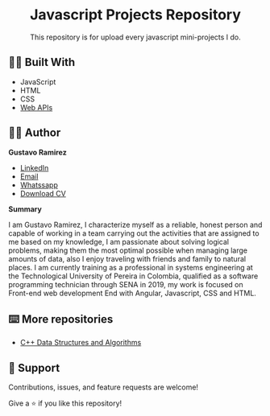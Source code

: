 <h1 align="center">Javascript Projects Repository<project-name></h1>

<p align="center">This repository is for upload every javascript mini-projects I do.<project-description></p>

## 👷‍♂️ Built With

- JavaScript
- HTML
- CSS
- [Web APIs](https://developer.mozilla.org/en-US/docs/Web/API)

## 🧑‍💻 Author

**Gustavo Ramirez**

- [LinkedIn](https://www.linkedin.com/in/gustavo-andres-ramirez-lopez-5612861b5/)
- [Email](mailto:gustavoramirez2002l@gmail.com?subject=Hi "gustavoramirez2002l@gmail.com")
- [Whatssapp](https://api.whatsapp.com/send/?phone=573014477647&text&app_absent=0 "+57 3014477647")
- [Download CV](https://drive.google.com/drive/folders/15o-IO3bhsQUoVHLTAew68Fczf9nk9RwF?usp=sharing)
  
**Summary**
  
I am Gustavo Ramirez, I characterize myself as a reliable, honest person and capable of working in a team carrying out the activities that are assigned to me based on my knowledge, I am passionate about solving logical problems, making them the most optimal possible when managing large amounts of data, also I enjoy traveling with friends and family to natural places. I am currently training as a professional in systems engineering at the Technological University of Pereira in Colombia, qualified as a software programming technician through SENA in 2019, my work is focused on Front-end web development End with Angular, Javascript, CSS and HTML.
  
## ⌨️ More repositories 
  
- [C++ Data Structures and Algorithms](https://github.com/Jungdrew/Cpp-Data-Estructures-And-Algorithms)
  
  
## 🤝 Support

Contributions, issues, and feature requests are welcome!

Give a ⭐️ if you like this repository!
